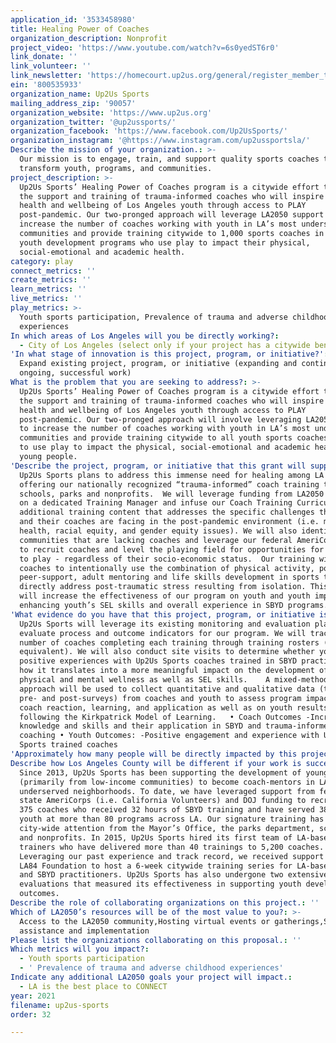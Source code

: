 ```yaml
---
application_id: '3533458980'
title: Healing Power of Coaches
organization_description: Nonprofit
project_video: 'https://www.youtube.com/watch?v=6s0yedST6r0'
link_donate: ''
link_volunteer: ''
link_newsletter: 'https://homecourt.up2us.org/general/register_member_type.asp?'
ein: '800535933'
organization_name: Up2Us Sports
mailing_address_zip: '90057'
organization_website: 'https://www.up2us.org'
organization_twitter: '@up2ussports/'
organization_facebook: 'https://www.facebook.com/Up2UsSports/'
organization_instagram: '@https://www.instagram.com/up2ussportsla/'
Describe the mission of your organization.: >-
  Our mission is to engage, train, and support quality sports coaches to
  transform youth, programs, and communities.
project_description: >-
  Up2Us Sports’ Healing Power of Coaches program is a citywide effort to ramp up
  the support and training of trauma-informed coaches who will inspire the
  health and wellbeing of Los Angeles youth through access to PLAY
  post-pandemic. Our two-pronged approach will leverage LA2050 support to
  increase the number of coaches working with youth in LA’s most underserved
  communities and provide training citywide to 1,000 sports coaches in positive
  youth development programs who use play to impact their physical,
  social-emotional and academic health.
category: play
connect_metrics: ''
create_metrics: ''
learn_metrics: ''
live_metrics: ''
play_metrics: >-
  Youth sports participation, Prevalence of trauma and adverse childhood
  experiences
In which areas of Los Angeles will you be directly working?:
  - City of Los Angeles (select only if your project has a citywide benefit)
'In what stage of innovation is this project, program, or initiative?': >-
  Expand existing project, program, or initiative (expanding and continuing
  ongoing, successful work)
What is the problem that you are seeking to address?: >-
  Up2Us Sports’ Healing Power of Coaches program is a citywide effort to ramp up
  the support and training of trauma-informed coaches who will inspire the
  health and wellbeing of Los Angeles youth through access to PLAY
  post-pandemic. Our two-pronged approach will involve leveraging LA2050 support
  to increase the number of coaches working with youth in LA’s most underserved
  communities and provide training citywide to all youth sports coaches who want
  to use play to impact the physical, social-emotional and academic health of
  young people.  
'Describe the project, program, or initiative that this grant will support to address the problem identified.': >-
  Up2Us Sports plans to address this immense need for healing among LA youth by
  offering our nationally recognized “trauma-informed” coach training to local
  schools, parks and nonprofits.  We will leverage funding from LA2050 to bring
  on a dedicated Training Manager and infuse our Coach Training Curriculum with
  additional training content that addresses the specific challenges that youth
  and their coaches are facing in the post-pandemic environment (i.e. mental
  health, racial equity, and gender equity issues). We will also identify
  communities that are lacking coaches and leverage our federal AmeriCorps grant
  to recruit coaches and level the playing field for opportunities for all youth
  to play - regardless of their socio-economic status.  Our training will help
  coaches to intentionally use the combination of physical activity, positive
  peer-support, adult mentoring and life skills development in sports to
  directly address post-traumatic stress resulting from isolation. This approach
  will increase the effectiveness of our program on youth and youth impacts by
  enhancing youth’s SEL skills and overall experience in SBYD programs.
'What evidence do you have that this project, program, or initiative is or will be successful, and how will you define and measure success?': >-
  Up2Us Sports will leverage its existing monitoring and evaluation plan to
  evaluate process and outcome indicators for our program. We will track the
  number of coaches completing each training through training rosters (or its
  equivalent). We will also conduct site visits to determine whether youth have
  positive experiences with Up2Us Sports coaches trained in SBYD practices and
  how it translates into a more meaningful impact on the development of their
  physical and mental wellness as well as SEL skills.    A mixed-methods
  approach will be used to collect quantitative and qualitative data (through
  pre- and post-surveys) from coaches and youth to assess program impact on
  coach reaction, learning, and application as well as on youth results,
  following the Kirkpatrick Model of Learning.   • Coach Outcomes -Increased
  knowledge and skills and their application in SBYD and trauma-informed
  coaching • Youth Outcomes: -Positive engagement and experience with Up2Us
  Sports trained coaches
'Approximately how many people will be directly impacted by this project, program, or initiative?': '1040'
Describe how Los Angeles County will be different if your work is successful.: >-
  Since 2013, Up2Us Sports has been supporting the development of young adults
  (primarily from low-income communities) to become coach-mentors in LA’s most
  underserved neighborhoods. To date, we have leveraged support from federal and
  state AmeriCorps (i.e. California Volunteers) and DOJ funding to recruit over
  375 coaches who received 32 hours of SBYD training and have served 38,750
  youth at more than 80 programs across LA. Our signature training has received
  city-wide attention from the Mayor’s Office, the parks department, schools,
  and nonprofits. In 2015, Up2Us Sports hired its first team of LA-based
  trainers who have delivered more than 40 trainings to 5,200 coaches.
  Leveraging our past experience and track record, we received support from the
  LA84 Foundation to host a 6-week citywide training series for LA-based coaches
  and SBYD practitioners. Up2Us Sports has also undergone two extensive
  evaluations that measured its effectiveness in supporting youth development
  outcomes.
Describe the role of collaborating organizations on this project.: ''
Which of LA2050’s resources will be of the most value to you?: >-
  Access to the LA2050 community,Hosting virtual events or gatherings,Strategy
  assistance and implementation
Please list the organizations collaborating on this proposal.: ''
Which metrics will you impact?:
  - Youth sports participation
  - ' Prevalence of trauma and adverse childhood experiences'
Indicate any additional LA2050 goals your project will impact.:
  - LA is the best place to CONNECT
year: 2021
filename: up2us-sports
order: 32

---
```

